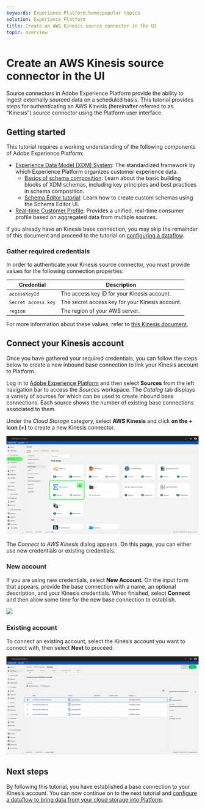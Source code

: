 ```yaml
---
keywords: Experience Platform;home;popular topics
solution: Experience Platform
title: Create an AWS Kinesis source connector in the UI
topic: overview
---
```


# Create an AWS Kinesis source connector in the UI

Source connectors in Adobe Experience Platform provide the ability to ingest externally sourced data on a scheduled basis. This tutorial provides steps for authenticating an AWS Kinesis (hereinafter referred to as "Kinesis") source connector using the Platform user interface.

## Getting started

This tutorial requires a working understanding of the following components of Adobe Experience Platform:

-   [Experience Data Model (XDM) System](../../../../../xdm/home.md): The standardized framework by which Experience Platform organizes customer experience data.
    -   [Basics of schema composition](../../../../../xdm/schema/composition.md): Learn about the basic building blocks of XDM schemas, including key principles and best practices in schema composition.
    -   [Schema Editor tutorial](../../../../../xdm/tutorials/create-schema-ui.md): Learn how to create custom schemas using the Schema Editor UI.
-   [Real-time Customer Profile](../../../../../profile/home.md): Provides a unified, real-time consumer profile based on aggregated data from multiple sources.

If you already have an Kinesis base connection, you may skip the remainder of this document and proceed to the tutorial on [configuring a dataflow](../../dataflow/cloud-storage.md).

### Gather required credentials

In order to authenticate your Kinesis source connector, you must provide values for the following connection properties:

| Credential | Description |
| ---------- | ----------- |
| `accessKeyId` | The access key ID for your Kinesis account. |
| `Secret access key` | The secret access key for your Kinesis account. |
| `region` | The region of your AWS server. |

For more information about these values, refer to [this Kinesis document](https://docs.aws.amazon.com/streams/latest/dev/getting-started.html).

## Connect your Kinesis account

Once you have gathered your required credentials, you can follow the steps below to create a new inbound base connection to link your Kinesis account to Platform.

Log in to <a href="https://platform.adobe.com" target="_blank">Adobe Experience Platform</a> and then select **Sources** from the left navigation bar to access the *Sources* workspace. The *Catalog* tab displays a variety of sources for which can be used to create inbound base connections. Each source shows the number of existing base connections associated to them.

Under the *Cloud Storage* category, select **AWS Kinesis** and click **on the + icon (+)** to create a new Kinesis connector.

![](../../../../images/tutorials/create/eventhub/catalog.png)

The *Connect to AWS Kinesis* dialog appears. On this page, you can either use new credentials or existing credentials. 

### New account

If you are using new credentials, select **New Account**. On the input form that appears, provide the base connection with a name, an optional description, and your Kinesis credentials. When finished, select **Connect** and then allow some time for the new base connection to establish.

![](../../../../images/tutorials/create/eventhub/connect.png)

### Existing account

To connect an existing account, select the Kinesis account you want to connect with, then select **Next** to proceed.

![](../../../../images/tutorials/create/eventhub/existing.png)

## Next steps

By following this tutorial, you have established a base connection to your Kinesis account. You can now continue on to the next tutorial and [configure a dataflow to bring data from your cloud storage into Platform](../../dataflow/cloud-storage.md).